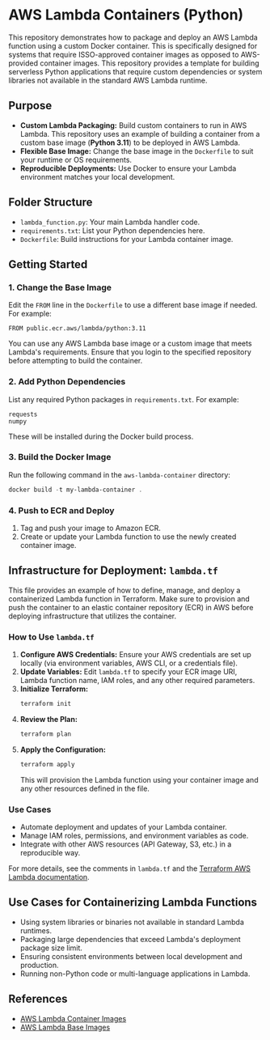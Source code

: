 # AWS Lambda Containers (Python)

This repository demonstrates how to package and deploy an AWS Lambda function using a custom Docker container. This is specifically designed for systems that require ISSO-approved container images as opposed to AWS-provided container images. This repository provides a template for building serverless Python applications that require custom dependencies or system libraries not available in the standard AWS Lambda runtime.

## Purpose
- **Custom Lambda Packaging:** Build custom containers to run in AWS Lambda. This repository uses an example of building a container from a custom base image (**Python 3.11**) to be deployed in AWS Lambda.
- **Flexible Base Image:** Change the base image in the `Dockerfile` to suit your runtime or OS requirements.
- **Reproducible Deployments:** Use Docker to ensure your Lambda environment matches your local development.

## Folder Structure
- `lambda_function.py`: Your main Lambda handler code.
- `requirements.txt`: List your Python dependencies here.
- `Dockerfile`: Build instructions for your Lambda container image.

## Getting Started

### 1. Change the Base Image
Edit the `FROM` line in the `Dockerfile` to use a different base image if needed. For example:
```
FROM public.ecr.aws/lambda/python:3.11
```
You can use any AWS Lambda base image or a custom image that meets Lambda's requirements. Ensure that you login to the specified repository before attempting to build the container.

### 2. Add Python Dependencies
List any required Python packages in `requirements.txt`. For example:
```
requests
numpy
```
These will be installed during the Docker build process.

### 3. Build the Docker Image
Run the following command in the `aws-lambda-container` directory:
```powershell
docker build -t my-lambda-container .
```

### 4. Push to ECR and Deploy
1. Tag and push your image to Amazon ECR.
2. Create or update your Lambda function to use the newly created container image.

## Infrastructure for Deployment: `lambda.tf`

This file provides an example of how to define, manage, and deploy a containerized Lambda function in Terraform. Make sure to provision and push the container to an elastic container repository (ECR) in AWS before deploying infrastructure that utilizes the container.

### How to Use `lambda.tf`
1. **Configure AWS Credentials:** Ensure your AWS credentials are set up locally (via environment variables, AWS CLI, or a credentials file).
2. **Update Variables:** Edit `lambda.tf` to specify your ECR image URI, Lambda function name, IAM roles, and any other required parameters.
3. **Initialize Terraform:**
   ```powershell
   terraform init
   ```
4. **Review the Plan:**
   ```powershell
   terraform plan
   ```
5. **Apply the Configuration:**
   ```powershell
   terraform apply
   ```
   This will provision the Lambda function using your container image and any other resources defined in the file.

### Use Cases
- Automate deployment and updates of your Lambda container.
- Manage IAM roles, permissions, and environment variables as code.
- Integrate with other AWS resources (API Gateway, S3, etc.) in a reproducible way.

For more details, see the comments in `lambda.tf` and the [Terraform AWS Lambda documentation](https://registry.terraform.io/providers/hashicorp/aws/latest/docs/resources/lambda_function).

## Use Cases for Containerizing Lambda Functions
- Using system libraries or binaries not available in standard Lambda runtimes.
- Packaging large dependencies that exceed Lambda's deployment package size limit.
- Ensuring consistent environments between local development and production.
- Running non-Python code or multi-language applications in Lambda.

## References
- [AWS Lambda Container Images](https://docs.aws.amazon.com/lambda/latest/dg/images-create.html)
- [AWS Lambda Base Images](https://gallery.ecr.aws/lambda)
